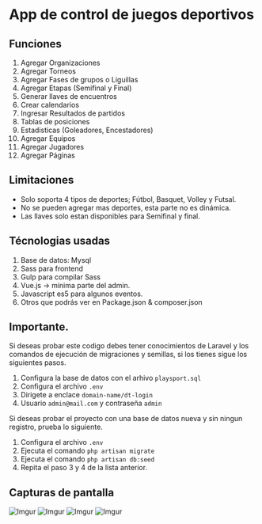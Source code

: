 # App de control de juegos deportivos

## Funciones
1. Agregar Organizaciones
2. Agregar Torneos
3. Agregar Fases de grupos o Liguillas
4. Agregar Etapas (Semifinal y Final)
5. Generar llaves de encuentros
6. Crear calendarios
7. Ingresar Resultados de partidos
8. Tablas de posiciones
9. Estadisticas (Goleadores, Encestadores)
10. Agregar Equipos
11. Agregar Jugadores
12. Agregar Páginas

## Limitaciones
- Solo soporta 4 tipos de deportes; Fútbol, Basquet, Volley y Futsal.
- No se pueden agregar mas deportes, esta parte no es dinámica.
- Las llaves solo estan disponibles para Semifinal y final.

## Técnologias usadas
1. Base de datos: Mysql
2. Sass para frontend
3. Gulp para compilar Sass
4. Vue.js -> minima parte del admin.
5. Javascript es5 para algunos eventos.
6. Otros que podrás ver en Package.json & composer.json

## Importante.
Si deseas probar este codigo debes tener conocimientos de Laravel y los comandos de ejecución de migraciones y semillas, si los tienes sigue los siguientes pasos.
1. Configura la base de datos con el arhivo `playsport.sql`
2. Configura el archivo `.env`
3. Dirigete a enclace `domain-name/dt-login`
4. Usuario `admin@mail.com` y contraseña `admin`

Si deseas probar el proyecto con una base de datos nueva y sin ningun registro, prueba lo siguiente.

1. Configura el archivo `.env`
2. Ejecuta el comando `php artisan migrate`
3. Ejecuta el comando `php artisan db:seed`
4. Repita el paso 3 y 4 de la lista anterior.

## Capturas de pantalla

![Imgur](https://i.imgur.com/ZAgXPPN.png)
![Imgur](https://i.imgur.com/jddILkL.png)
![Imgur](https://i.imgur.com/jddILkL.png)
![Imgur](https://i.imgur.com/kdjhUNA.png)
